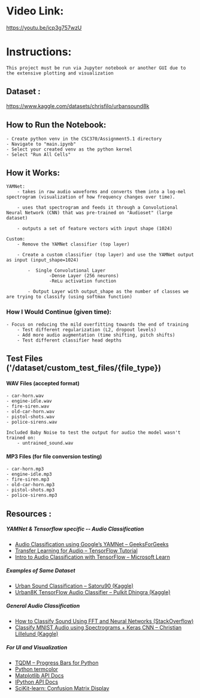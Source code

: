 # Video Link: 
https://youtu.be/icp3g757wzU

# Instructions: 
    This project must be run via Jupyter notebook or another GUI due to the extensive plotting and visualization

## Dataset : 
https://www.kaggle.com/datasets/chrisfilo/urbansound8k

## How to Run the Notebook:
    - Create python venv in the CSC370/Assignment5.1 directory
    - Navigate to "main.ipynb"
    - Select your created venv as the python kernel
    - Select "Run All Cells"

## How it Works: 
    YAMNet:
        - takes in raw audio waveforms and converts them into a log-mel spectrogram (visualization of how frequency changes over time).
        
        - uses that spectrogram and feeds it through a Convolutional Neural Network (CNN) that was pre-trained on "Audioset" (large dataset)
        
        - outputs a set of feature vectors with input shape (1024)

    Custom:
        - Remove the YAMNet classifier (top layer)

        - Create a custom classifier (top layer) and use the YAMNet output as input (input_shape=1024)

            -  Single Convolutional Layer 
                    -Dense Layer (256 neurons)
                    -ReLu activation function
            
            - Output Layer with output_shape as the number of classes we are trying to classify (using softmax function)
                 
### How I Would Continue (given time):
    - Focus on reducing the mild overfitting towards the end of training
        - Test different regularization (L2, dropout levels)
        - Add more audio augmentation (time shifting, pitch shifts)
        - Test different classifier head depths

## Test Files ('/dataset/custom_test_files/{file_type})
#### WAV Files (accepted format)
    - car-horn.wav
    - engine-idle.wav
    - fire-siren.wav
    - old-car-horn.wav
    - pistol-shots.wav
    - police-sirens.wav
    
    Included Baby Noise to test the output for audio the model wasn't trained on:
        - untrained_sound.wav 

#### MP3 Files (for file conversion testing)
    - car-horn.mp3
    - engine-idle.mp3
    - fire-siren.mp3
    - old-car-horn.mp3
    - pistol-shots.mp3
    - police-sirens.mp3


## Resources :

##### YAMNet & Tensorflow specific -- Audio Classification
- [Audio Classification using Google’s YAMNet – GeeksForGeeks](https://www.geeksforgeeks.org/audio-classification-using-googles-yamnet/)
- [Transfer Learning for Audio – TensorFlow Tutorial](https://www.tensorflow.org/tutorials/audio/transfer_learning_audio)
- [Intro to Audio Classification with TensorFlow – Microsoft Learn](https://learn.microsoft.com/en-us/training/modules/intro-audio-classification-tensorflow/)

##### Examples of Same Dataset
- [Urban Sound Classification – Satoru90 (Kaggle)](https://www.kaggle.com/code/satoru90/urban-sound-classification)
- [Urban8K TensorFlow Audio Classifier – Pulkit Dhingra (Kaggle)](https://www.kaggle.com/code/pulkit12dhingra/urban-8k-tensorflow-audio-classification)

##### General Audio Classification
- [How to Classify Sound Using FFT and Neural Networks (StackOverflow)](https://stackoverflow.com/questions/55977956/how-to-classify-sound-using-fft-and-neural-network-should-i-use-cnn-or-rnn)
- [Classify MNIST Audio using Spectrograms + Keras CNN – Christian Lillelund (Kaggle)](https://www.kaggle.com/code/christianlillelund/classify-mnist-audio-using-spectrograms-keras-cnn)

##### For UI and Visualization
- [TQDM – Progress Bars for Python](https://tqdm.github.io/)
- [Python termcolor](https://pypi.org/project/termcolor/)
- [Matplotlib API Docs](https://matplotlib.org/stable/api/index.html)
- [IPython API Docs](https://ipython.org/documentation.html)
- [SciKit-learn: Confusion Matrix Display](https://scikit-learn.org/stable/modules/generated/sklearn.metrics.ConfusionMatrixDisplay.html)